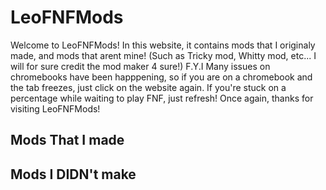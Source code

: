 # LeoFNFMods
Welcome to LeoFNFMods! In this website, it contains mods that I originaly made, and mods that arent mine! (Such as Tricky mod, Whitty mod, etc... I will for sure credit the mod maker 4 sure!)
F.Y.I Many issues on chromebooks have been happpening, so if you are on a chromebook and the tab freezes, just click on the website again. If you're stuck on a percentage while waiting to play FNF, just refresh!
Once again, thanks for visiting LeoFNFMods!

Mods That I made
----------------

Mods I DIDN't make
----------------

